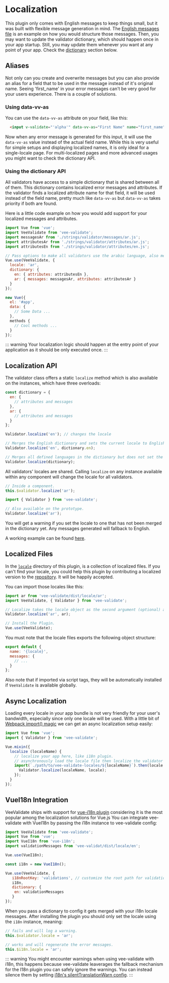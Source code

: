 # Localization

This plugin only comes with English messages to keep things small, but it was built with flexible message generation in mind.
The [English messages file](https://github.com/baianat/vee-validate/blob/master/locale/en.js) is an example on how you would structure those messages. Then, you may want to update the validator dictionary, which should happen once in your app startup. Still, you may update them whenever you want at any point of your app. Check the [dictionary](#using-the-dictionary-api) section below.

## Aliases

Not only can you create and overwrite messages but you can also provide an alias for a field that to be used in the message instead of it's original name. Seeing 'first_name' in your error messages can't be very good for your users experience. There is a couple of solutions.

### Using data-vv-as

You can use the `data-vv-as` attribute on your field, like this:

```html
  <input v-validate="'alpha'" data-vv-as="First Name" name="first_name" type="text">
```

Now when any error message is generated for this input, it will use the `data-vv-as` value instead of the actual field name. While this is very useful for simple setups and displaying localized names, it is only ideal for a single-locale page. For multi-localized pages and more advanced usages you might want to check the dictionary API.

### Using the dictionary API

All validators have access to a simple dictionary that is shared between all of them. This dictionary contains localized error messages and attributes. If the validator finds a localized attribute name for that field, it will be used instead of the field name, pretty much like `data-vv-as` but `data-vv-as` takes priority if both are found.

Here is a little code example on how you would add support for your localized messages and attributes.

```js
import Vue from 'vue';
import VeeValidate from 'vee-validate';
import messagesAr from './strings/validator/messages/ar.js';
import attributesAr from './strings/validator/attributes/ar.js';
import attributesEn from './strings/validator/attributes/en.js';

// Pass options to make all validators use the arabic language, also merge the english and arabic attributes with the internal dictionary.
Vue.use(VeeValidate, {
  locale: 'ar',
  dictionary: {
    en: { attributes: attributesEn },
    ar: { messages: messagesAr, attributes: attributesAr }
  }
});

new Vue({
  el: '#app',
  data: {
    // Some Data ...
  },
  methods {
    // Cool methods ...
  }
});
```

::: warning
Your localization logic should happen at the entry point of your application as it should be only executed once.
:::

## Localization API

The validator class offers a static `localize` method which is also available on the instances, which have three overloads:

```js
const dictionary = {
  en: {
    // attributes and messages
  },
  ar: {
    // attributes and messages
  }
};

Validator.localize('en'); // changes the locale

// Merges the English dictionary and sets the current locale to English.
Validator.localize('en', dictionary.en);

// Merges all defined languages in the dictionary but does not set the current locale.
Validator.localize(dictionary);
```

All validators' locales are shared. Calling `localize` on any instance available within any component will change the locale for all validators.

```js
// Inside a component.
this.$validator.localize('ar');

import { Validator } from 'vee-validate';

// Also available on the prototype.
Validator.localize('ar');
```

You will get a warning if you set the locale to one that has not been merged in the dictionary yet. Any messages generated will fallback to English.

A working example can be found [here](/examples/locale.md).

## Localized Files

In the [`locale`](https://github.com/baianat/vee-validate/tree/master/locale) directory of this plugin, is a collection of localized files. If you can't find your locale, you could help this plugin by contributing a localized version to the [repository](https://github.com/baianat/vee-validate). It will be happily accepted.

You can import those locales like this:

```js
import ar from 'vee-validate/dist/locale/ar';
import VeeValidate, { Validator } from 'vee-validate';

// Localize takes the locale object as the second argument (optional) and merges it.
Validator.localize('ar', ar);

// Install the Plugin.
Vue.use(VeeValidate);
```

You must note that the locale files exports the following object structure:

```js
export default {
  name: '{locale}',
  messages: {
    // ...
  }
};
```

Also note that if imported via script tags, they will be automatically installed if `VeeValidate` is available globally.

## Async Localization

Loading every locale in your app bundle is not very friendly for your user's bandwidth, especially since only one locale will be used. With a little bit of [Webpack import() magic](https://webpack.js.org/guides/code-splitting/#dynamic-imports) we can get an async localization setup easily:

```js
import Vue from 'vue';
import { Validator } from 'vee-validate';

Vue.mixin({
  localize (localeName) {
    // localize your app here, like i18n plugin.
    // asynchronously load the locale file then localize the validator with it.
    import(`./path/to/vee-validate-locales/${localeName}`).then(locale => {
      Validator.localize(localeName, locale);
    });
  }
});

```

## VueI18n Integration

VeeValidate ships with support for [vue-i18n plugin](https://github.com/kazupon/vue-i18n/) considering it is the most popular among the localization solutions for Vue.js You can integrate vee-validate with VueI18n by passing the i18n instance to vee-validate config:

```js
import VeeValidate from 'vee-validate';
import Vue from 'vue';
import VueI18n from 'vue-i18n';
import validationMessages from 'vee-validat/dist/locale/en';

Vue.use(VueI18n);

const i18n = new VueI18n();

Vue.use(VeeValidate, {
   i18nRootKey: 'validations', // customize the root path for validation messages.
   i18n,
   dictionary: {
    en: validationMessages
   }
});
```

When you pass a dictionary to config it gets merged with your i18n locale messages. After installing the plugin you should only set the locale using the `i18n` instance, meaning:

```js
// fails and will log a warning.
this.$validator.locale = 'ar';

// works and will regenerate the error messages.
this.$i18n.locale = 'ar';
```

::: warning
  You might encounter warnings when using vee-validate with i18n, this happens because vee-validate leaverages the fallback mechanism for the I18n plugin you can safely ignore the warnings. You can instead silence them by setting [i18n's silentTranslationWarn config](https://kazupon.github.io/vue-i18n/api/#silenttranslationwarn).
:::
